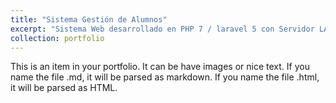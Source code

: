 ```yaml
---
title: "Sistema Gestión de Alumnos"
excerpt: "Sistema Web desarrollado en PHP 7 / laravel 5 con Servidor LAMP<br/><img src='/images/500x300.png'>"
collection: portfolio
---
```


This is an item in your portfolio. It can be have images or nice text. If you name the file .md, it will be parsed as markdown. If you name the file .html, it will be parsed as HTML. 
